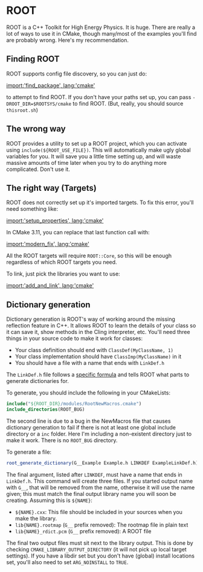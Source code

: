 # ROOT

ROOT is a C++ Toolkit for High Energy Physics. It is huge. There are really a lot of ways to use it in CMake, though many/most of the examples you'll find are probably wrong. Here's my recommendation.


## Finding ROOT

ROOT supports config file discovery, so you can just do:

[import:'find_package', lang:'cmake'](../examples/root-simple/CMakeLists.txt)

to attempt to find ROOT. If you don't have your paths set up, you can pass `-DROOT_DIR=$ROOTSYS/cmake` to find ROOT. (But, really, you should source `thisroot.sh`)

## The wrong way

ROOT provides a utility to set up a ROOT project, which you can activate using `include(${ROOT_USE_FILE})`. This will automatically make ugly global variables for you. It will save you a little time setting up, and will waste massive amounts of time later when you try to do anything more complicated.  Don't use it.

## The right way (Targets)

ROOT does not correctly set up it's imported targets. To fix this error, you'll need something like:

[import:'setup_properties', lang:'cmake'](../examples/root-simple/CMakeLists.txt)

In CMake 3.11, you can replace that last function call with:


[import:'modern_fix', lang:'cmake'](../examples/root-simple-3.11/CMakeLists.txt)

All the ROOT targets will require `ROOT::Core`, so this will be enough regardless of which ROOT targets you need.

To link, just pick the libraries you want to use:

[import:'add_and_link', lang:'cmake'](../examples/root-simple/CMakeLists.txt)

## Dictionary generation

Dictionary generation is ROOT's way of working around the missing reflection feature in C++. It allows ROOT to learn the details of your class so it can save it, show methods in the Cling interpreter, etc. You'll need three things in your source code to make it work for classes:

* Your class definition should end with `ClassDef(MyClassName, 1)`
* Your class implementation should have `ClassImp(MyClassName)` in it
* You should have a file with a name that ends with `LinkDef.h`

The `LinkDef.h` file follows a [specific formula][linkdef-root] and tells ROOT what parts to generate dictionaries for.

To generate, you should include the following in your CMakeLists:

```cmake
include("${ROOT_DIR}/modules/RootNewMacros.cmake")
include_directories(ROOT_BUG)
```

The second line is due to a bug in the NewMacros file that causes dictionary generation to fail if there is not at least one global include directory or a `inc` folder. Here I'm including a non-existent directory just to make it work. There is no `ROOT_BUG` directory.

To generate a file:

```cmake
root_generate_dictionary(G__Example Example.h LINKDEF ExampleLinkDef.h)
```

The final argument, listed after `LINKDEF`, must have a name that ends in `LinkDef.h`. This command will create three files. If you started output name with `G__`, that will be removed from the name, otherwise it will use the name given; this must match the final output library name you will soon be creating. Assuming this is `${NAME}`:

* `${NAME}.cxx`: This file should be included in your sources when you make the library.
* `lib{NAME}.rootmap` (`G__` prefix removed): The rootmap file in plain text
* `lib{NAME}_rdict.pcm` (`G__` prefix removed): A ROOT file

The final two output files must sit next to the library output. This is done by checking `CMAKE_LIBRARY_OUTPUT_DIRECTORY` (it will not pick up local target settings). If you have a libdir set but you don't have (global) install locations set, you'll also need to set `ARG_NOINSTALL` to `TRUE`. 

[linkdef-root]: https://root.cern.ch/selecting-dictionary-entries-linkdefh

